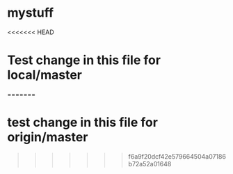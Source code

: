 # mystuff

<<<<<<< HEAD
# Test change in this file for local/master

=======
# test change in this file for origin/master
>>>>>>> f6a9f20dcf42e579664504a07186b72a52a01648
